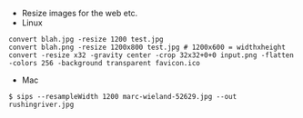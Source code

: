 * Resize images for the web etc.
* Linux
```
convert blah.jpg -resize 1200 test.jpg
convert blah.png -resize 1200x800 test.jpg # 1200x600 = widthxheight
convert -resize x32 -gravity center -crop 32x32+0+0 input.png -flatten -colors 256 -background transparent favicon.ico
```
* Mac
```
$ sips --resampleWidth 1200 marc-wieland-52629.jpg --out rushingriver.jpg
```
